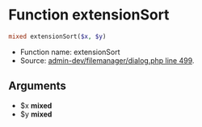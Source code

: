Function extensionSort
===========================





```php
mixed extensionSort($x, $y)
```

* Function name: extensionSort
* Source: [admin-dev/filemanager/dialog.php line 499](https://github.com/PrestaShop/PrestaShop/blob/1.6.1.2/admin-dev/filemanager/dialog.php#L499).

Arguments
---------

* $x **mixed**
* $y **mixed**

